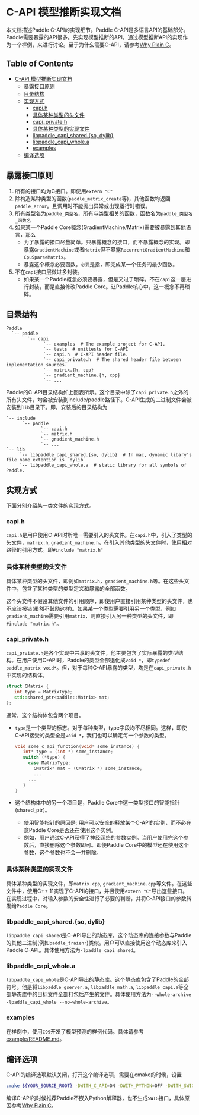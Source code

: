 # C-API 模型推断实现文档

本文档描述Paddle C-API的实现细节。Paddle C-API是多语言API的基础部分。Paddle需要暴露的API很多。先实现模型推断的API，通过模型推断API的实现作为一个样例，来进行讨论。至于为什么需要C-API，请参考[Why Plain C](./00.why_plain_c.md)。

## Table of Contents
   * [C-API 模型推断实现文档](#c-api-模型推断实现文档)
      * [暴露接口原则](#暴露接口原则)
      * [目录结构](#目录结构)
      * [实现方式](#实现方式)
         * [capi.h](#capih)
         * [具体某种类型的头文件](#具体某种类型的头文件)
         * [capi_private.h](#capi_privateh)
         * [具体某种类型的实现文件](#具体某种类型的实现文件)
         * [libpaddle_capi_shared.{so, dylib}](#libpaddle_capi_sharedso-dylib)
         * [libpaddle_capi_whole.a](#libpaddle_capi_wholea)
         * [examples](#examples)
      * [编译选项](#编译选项)


## 暴露接口原则

1. 所有的接口均为C接口。即使用`extern "C"`
2. 除构造某种类型的函数(`paddle_matrix_create`等)，其他函数均返回`paddle_error`。且调用时不能抛出异常或出现运行时错误。
3. 所有类型名为`paddle_类型名`，所有与类型相关的函数，函数名为`paddle_类型名_函数名`
4. 如果某一个Paddle Core概念(GradientMachine/Matrix)需要被暴露到其他语言，那么
	* 为了暴露的接口尽量简单。只暴露概念的接口，而不暴露概念的实现。即暴露`GradientMachine`或者`Matrix`但不暴露`RecurrentGradientMachine`和`CpuSparseMatrix`。
	* 暴露这个概念必要函数。`必要`是指，即完成某一个任务的最少函数。
5. 不在`capi`接口层做过多封装。
	* 如果某一个Paddle概念必须要暴露，但是又过于琐碎。不在`capi`这一层进行封装，而是直接修改Paddle Core。让Paddle核心中，这一概念不再琐碎。


## 目录结构

```text
Paddle
  `-- paddle
        `-- capi
              `-- examples  # The example project for C-API.
              `-- tests  # unittests for C-API
              `-- capi.h  # C-API header file.
              `-- capi_private.h  # The shared header file between implementation sources.
              `-- matrix.{h, cpp}
              `-- gradient_machine.{h, cpp}
              `-- ...
```


Paddle的C-API目录结构如上图表所示。这个目录中除了`capi_private.h`之外的所有头文件，均会被安装到include/paddle路径下。C-API生成的二进制文件会被安装到`lib`目录下。即，安装后的目录结构为

```text
`-- include
      `-- paddle
             `-- capi.h
             `-- matrix.h
             `-- gradient_machine.h
             `-- ...
`-- lib
     `-- libpaddle_capi_shared.{so, dylib}  # In mac, dynamic libary's file name extention is `dylib`
     `-- libpaddle_capi_whole.a  # static library for all symbols of Paddle.
```

## 实现方式

下面分别介绍某一类文件的实现方式。

### capi.h

`capi.h`是用户使用C-API时所唯一需要引入的头文件。在`capi.h`中，引入了类型的头文件，`matrix.h`, `gradient_machine.h`。在引入其他类型的头文件时，使用相对路径的引用方式。即`#include "matrix.h"`

### 具体某种类型的头文件

具体某种类型的头文件，即例如`matrix.h`，`gradient_machine.h`等。在这些头文件中，包含了某种类型的类型定义和暴露的全部函数。

这个头文件不假设其他文件的引用顺序，即使用户直接引用某种类型的头文件，也不应该报错(虽然不鼓励这样)。如果某一个类型需要引用另一个类型，例如`gradient_machine`需要引用`matrix`，则直接引入另一种类型的头文件，即`#include "matrix.h"`。

### capi_private.h

`capi_prviate.h`是各个实现中共享的头文件，他主要包含了实际暴露的类型结构。在用户使用C-API时，Paddle的类型全部退化成`void *`，即`typedef paddle_matrix void*`。但，对于每种C-API暴露的类型，均是在`capi_private.h`中实现的结构体。

```cpp
struct CMatrix {
   int type = MatrixType;
   std::shared_ptr<paddle::Matrix> mat;
};
```

通常，这个结构体包含两个项目。

* `type`是一个类型的标志。对于每种类型，type字段均不尽相同。这样，即使C-API接受的类型全是`void *`，我们也可以确定每一个参数的类型。

  ```cpp
  void some_c_api_function(void* some_instance) {
     int* type = (int *) some_instance;
     switch (*type) {
       case MatrixType:
         CMatrix* mat = (CMatrix *) some_instance;
         ...
       ...
     }
  }
  ```
* 这个结构体中的另一个项目是，Paddle Core中这一类型接口的智能指针(shared_ptr)。
	* 使用智能指针的原因是: 用户可以安全的释放某个C-API的实例，而不必在意Paddle Core是否还在使用这个实例。
	* 例如，用户通过C-API获得了神经网络的参数实例。当用户使用完这个参数后，直接删除这个参数即可。即便Paddle Core中的模型还在使用这个参数，这个参数也不会一并删除。

### 具体某种类型的实现文件

具体某种类型的实现文件，即`matrix.cpp`, `gradient_machine.cpp`等文件。在这些文件中，使用C++ 11实现了C-API的接口，并且使用`extern "C"`导出这些接口。在实现过程中，对输入参数的安全性进行了必要的判断，并将C-API接口的参数转发给`Paddle Core`。

### libpaddle\_capi_shared.{so, dylib}

`libpaddle_capi_shared`是C-API导出的动态库。这个动态库的连接参数与Paddle的其他二进制(例如`paddle_traienr`)类似。用户可以直接使用这个动态库来引入Paddle C-API。具体使用方法为`-lpaddle_capi_shared`。

### libpaddle\_capi_whole.a

`libpaddle_capi_whole`是C-API导出的静态库。这个静态库包含了Paddle的全部符号。他是将`libpaddle_gserver.a`, `libpaddle_math.a`, `libpaddle_capi.a`等全部静态库中的目标文件全部打包后产生的文件。具体使用方法为`--whole-archive -lpaddle_capi_whole --no-whole-archive`。


### examples

在样例中，使用`C99`开发了模型预测的样例代码。具体请参考[example/README.md](../../../paddle/capi/examples/README.md)。

## 编译选项

C-API的编译选项默认关闭，打开这个编译选项，需要在cmake的时候，设置

```bash
cmake ${YOUR_SOURCE_ROOT} -DWITH_C_API=ON -DWITH_PYTHON=OFF -DWITH_SWIG_PY=OFF
```

编译C-API的时候推荐Paddle不嵌入Python解释器，也不生成`SWIG`接口，具体原因参考[Why Plain C](./00.why_plain_c.md)。
